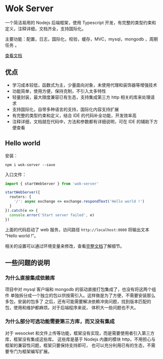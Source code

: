# Wok Server

一个简洁易用的 Nodejs 后端框架，使用 Typescript 开发，有完整的类型约束和定义，注释详细，文档齐全，支持国际化。

主要功能：配置，日志，国际化，校验，缓存，MVC，mysql，mongodb ，周期任务 。

[查看文档](https://gitee.com/tai/wok-server/blob/master/documentation/zh-cn/index.md)

## 优点

- 学习成本较低，函数式为主，少量面向对象，未使用代理和装饰器等增强技术
- 功能简单，使用方便，保持克制，不引入太多特性
- 轻量封装，最大限度兼容已有生态，支持集成第三方 http 相关的库来处理请求
- 支持国际化，自带多种语言的支持，国际化内容支持扩展
- 有完整的类型约束和定义，结合 IDE 的代码补全功能，开发效率高
- 注释详细，文档就在代码中，方法和参数都有详细说明，可在 IDE 的辅助下方便查看

## Hello world

安装：

```
npm i wok-server --save
```

入口文件：

```ts
import { startWebServer } from 'wok-server'

startWebServer({
  routers: {
    '/': async exchange => exchange.respondText('Hello world !')
  }
}).catch(e => {
  console.error('Start server failed', e)
})
```

上面的代码启动了 web 服务，访问路径 `http://localhost:8080` 将输出文本 “Hello world !”。

相关的设置可以通过环境变量来修改，查看[完整文档](https://gitee.com/tai/wok-server/blob/master/documentation/zh-cn/index.md)了解细节。

## 一些问题的说明

### 为什么直接集成依赖库

项目中对 mysql 客户端和 mongodb 的驱动直接打包集成了，也没有将这两个组件
单独拆分成一个独立的包以供按需引入。这样做是为了方便，不需要安装那么多包，安装的包多了
之后，还有可能需要解决依赖冲突问题，找到版本匹配的包，使用和维护都麻烦。对于后端程序来说，
体积大一些问题也不大。

### 为什么部分可选功能需要第三方库，而又没有集成

对于 wesocket 和文件上传等功能，框架没有实现，而是需要使用者引入第三方库，框架没有集成这些库。
这些库是基于 Nodejs 内置的模块 http，不用担心与框架的兼容性问题，框架只要保持支持即可，
也可以充分利用已有的生态，不需要专门为框架编写扩展。
